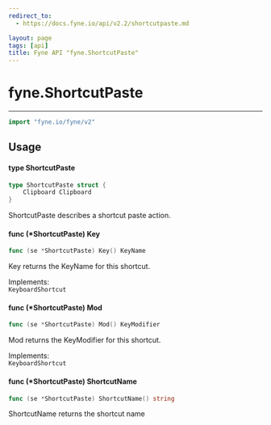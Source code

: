 ```yaml
---
redirect_to:
  - https://docs.fyne.io/api/v2.2/shortcutpaste.md

layout: page
tags: [api]
title: Fyne API "fyne.ShortcutPaste"
---
```



# fyne.ShortcutPaste
---
```go
import "fyne.io/fyne/v2"
```

## Usage

#### type ShortcutPaste

```go
type ShortcutPaste struct {
	Clipboard Clipboard
}
```

ShortcutPaste describes a shortcut paste action.

#### func (*ShortcutPaste) Key

```go
func (se *ShortcutPaste) Key() KeyName
```
Key returns the KeyName for this shortcut.


<div class="implements">Implements: <code>
KeyboardShortcut</code></div>

#### func (*ShortcutPaste) Mod

```go
func (se *ShortcutPaste) Mod() KeyModifier
```
Mod returns the KeyModifier for this shortcut.


<div class="implements">Implements: <code>
KeyboardShortcut</code></div>

#### func (*ShortcutPaste) ShortcutName

```go
func (se *ShortcutPaste) ShortcutName() string
```
ShortcutName returns the shortcut name
